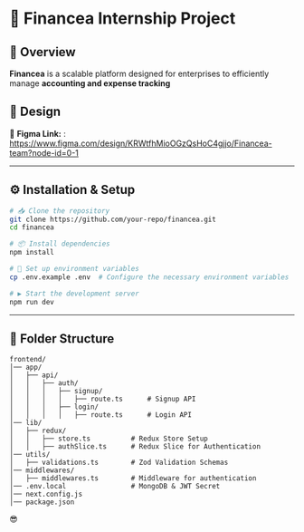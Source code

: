 

# 🚀 Financea Internship Project  

## 📌 Overview  
**Financea** is a scalable platform designed for enterprises to efficiently manage **accounting and expense tracking**



## 🎨 Design  
🔗 **Figma Link:** : https://www.figma.com/design/KRWtfhMioOGzQsHoC4gjjo/Financea-team?node-id=0-1

---

## ⚙️ Installation & Setup  

```sh
# 📥 Clone the repository  
git clone https://github.com/your-repo/financea.git  
cd financea  

# 📦 Install dependencies  
npm install  

# 🔧 Set up environment variables  
cp .env.example .env  # Configure the necessary environment variables  

# ▶️ Start the development server  
npm run dev  
```

---

## 📂 Folder Structure  
```
frontend/
│── app/
│   ├── api/
│   │   ├── auth/
│   │   │   ├── signup/
│   │   │   │   ├── route.ts      # Signup API
│   │   │   ├── login/
│   │   │   │   ├── route.ts      # Login API
│── lib/
│   ├── redux/
│   │   ├── store.ts          # Redux Store Setup
│   │   ├── authSlice.ts      # Redux Slice for Authentication
│── utils/
│   ├── validations.ts        # Zod Validation Schemas
│── middlewares/
│   ├── middlewares.ts        # Middleware for authentication
│── .env.local                # MongoDB & JWT Secret
│── next.config.js            
│── package.json              
```
 😎
